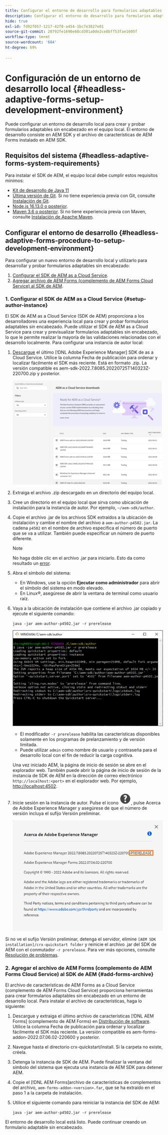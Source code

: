 ```yaml
---
title: Configurar el entorno de desarrollo para formularios adaptables sin encabezado de AEM
description: Configurar el entorno de desarrollo para formularios adaptables sin encabezado de AEM
hide: true
exl-id: fd92f057-1217-42f8-a454-1bc7e3827e01
source-git-commit: 28792fe1690e68cd301a0de2ce8bff53fae1605f
workflow-type: tm+mt
source-wordcount: '684'
ht-degree: 69%

---
```



# Configuración de un entorno de desarrollo local {#headless-adaptive-forms-setup-development-environment}

Puede configurar un entorno de desarrollo local para crear y probar formularios adaptables sin encabezado en el equipo local. El entorno de desarrollo consiste en AEM SDK y el archivo de características de AEM Forms instalado en AEM SDK.
<!--
 After a Headless adaptive form or related assets are ready on the local development environment, you can deploy the Headless adaptive form application to your publishing environment. -- >

You require knowledge to build application using react, Git, and Maven to use Headless adaptive forms.

<!-- 

### Download the latest version of AEM as a Cloud Service SDK or Forms feature archive (AEM Forms add-on) from Software Distribution {#software-distribution}

To download the supported version of Adobe Experience Manager as a Cloud Service SDK or Forms feature archive (AEM Forms add-on):

1. Log in to [Software Distribution](https://experience.adobe.com/#/downloads) portal with your Adobe ID.

    >[!NOTE]
    >
    > Your Adobe Organization must be provisioned for AEM as a Cloud Service to download the AEM as a Cloud Service SDK.

1. Navigate to the **[!UICONTROL AEM as a Cloud Service]** tab.
1. Sort by published date in descending order.
1. Click on the latest Adobe Experience Manager as a Cloud Service SDK or Forms feature archive (AEM Forms add-on).
1. Review and accept the EULA. Tap the **[!UICONTROL Download]** button. -->

## Requisitos del sistema {#headless-adaptive-forms-system-requirements}

Para instalar el SDK de AEM, el equipo local debe cumplir estos requisitos mínimos:

* [Kit de desarrollo de Java 11](https://experience.adobe.com/#/downloads/content/software-distribution/en/general.html?1_group.propertyvalues.property=.%2Fjcr%3Acontent%2Fmetadata%2Fdc%3AsoftwareType&1_group.propertyvalues.operation=equals&1_group.propertyvalues.0_values=software-type%3Atooling&fulltext=Oracle%7E+JDK%7E+11%7E&orderby=%40jcr%3Acontent%2Fjcr%3AlastModified&orderby.sort=desc&layout=list&p.offset=0&p.limit=14)
* [Última versión de Git](https://git-scm.com/downloads). Si no tiene experiencia previa con Git, consulte [Instalación de Git](https://git-scm.com/book/es/v2/Getting-Started-Installing-Git).
* [Node.js 16.13.0 o posterior](https://nodejs.org/es/download/). <!-- URL is 404! If you are new to Node.js, see [How to install Node.js](https://nodejs.dev/en/learn/how-to-install-nodejs). -->
* [Maven 3.6 o posterior](https://maven.apache.org/download.cgi). Si no tiene experiencia previa con Maven, consulte [Instalación de Apache Maven](https://maven.apache.org/install.html?lang=es).

## Configurar el entorno de desarrollo {#headless-adaptive-forms-procedure-to-setup-development-environment}

Para configurar un nuevo entorno de desarrollo local y utilizarlo para desarrollar y probar formularios adaptables sin encabezado:

1. [Configurar el SDK de AEM as a Cloud Service](#setup-author-instance).
1. [Agregar archivo de AEM Forms (complemento de AEM Forms Cloud Service) al SDK de AEM](#add-forms-archive).

<!--

1. (Optional) [Add Forms-specific users to your local Author instance](#configure-users-and-permissions).
1. (Optional) Install [Adaptive forms builder extension for Microsoft Visual Studio Code](#microsoft-visual-studio-code-extension-for-headless-adaptive-forms). 

-->

### &#x200B;1. Configurar el SDK de AEM as a Cloud Service {#setup-author-instance}

El SDK de AEM as a Cloud Service (SDK de AEM) proporciona a los desarrolladores una experiencia local para crear y probar formularios adaptables sin encabezado. Puede utilizar el SDK de AEM as a Cloud Service para crear y previsualizar formularios adaptables sin encabezado, lo que le permite realizar la mayoría de las validaciones relacionadas con el desarrollo localmente. Para configurar una instancia de autor local:

1. [Descargue](https://experience.adobe.com/#/downloads/content/software-distribution/es-es/aemcloud.html) el último [!DNL Adobe Experience Manager] SDK de as a Cloud Service. Utilice la columna Fecha de publicación para ordenar y localizar fácilmente el SDK más reciente.
Está en formato .zip. La versión compatible es aem-sdk-2022.7.8085.20220725T140323Z-220700.zip y posterior.

   ![Descargar el SDK de AEM Cloud Service desde el portal de distribución de software](assets/software-distribution.png)


1. Extraiga el archivo .zip descargado en un directorio del equipo local.
1. Cree un directorio en el equipo local que sirva como ubicación de instalación para la instancia de autor. Por ejemplo, `~/aem-sdk/author`.
1. Copie el archivo .jar de los archivos SDK extraídos a la ubicación de instalación y cambie el nombre del archivo a `aem-author-p4502.jar`. La cadena `p4502` en el nombre de archivo especifica el número de puerto que se va a utilizar. También puede especificar un número de puerto diferente.

   >[!NOTE]
   >
   > No haga doble clic en el archivo .jar para iniciarlo. Esto da como resultado un [error](https://experienceleague.adobe.com/es/docs/experience-manager-learn/cloud-service/local-development-environment-set-up/aem-runtime#troubleshooting-double-click).

1. Abra el símbolo del sistema:
   * En Windows, use la opción **Ejecutar como administrador** para abrir el símbolo del sistema en modo elevado.
   * En Linux®, asegúrese de abrir la ventana de terminal como usuario raíz.

1. Vaya a la ubicación de instalación que contiene el archivo .jar copiado y ejecute el siguiente comando:

   `java -jar aem-author-p4502.jar -r prerelease`

   ![Descargar el SDK de AEM Cloud Service desde el portal de distribución de software](assets/install-sdk.png)

   * El modificador `-r prerelease` habilita las características disponibles solamente en los programas de prelanzamiento y de versión limitada.
   * Puede utilizar `admin` como nombre de usuario y contraseña para el desarrollo local con el fin de reducir la carga cognitiva.

   Una vez iniciado AEM, la página de inicio de sesión se abre en el explorador web. También puede abrir la página de inicio de sesión de la instancia de SDK de AEM en la dirección de correo electrónico `http://localhost:<port>` en el explorador web. Por ejemplo, [http://localhost:4502](http://localhost:4502).

1. Inicie sesión en la instancia de autor. Pulse el icono ![ayuda](/help/assets/Help-icon.svg), pulse Acerca de Adobe Experience Manager y asegúrese de que el número de versión incluya el sufijo Versión preliminar.

   ![Ayuda](/help/assets/prerelease.png)

Si no ve el sufijo Versión preliminar, detenga el servidor, elimine `[AEM SDK installation]/crx-quickstart folder` y reinicie el archivo .jar del SDK de AEM con el conmutador `-r prerelease`. Para ver más opciones, consulte [Resolución de problemas](/help/troubleshooting.md).

### &#x200B;2. Agregar el archivo de AEM Forms (complemento de AEM Forms Cloud Service) al SDK de AEM {#add-forms-archive}

El archivo de características de AEM Forms as a Cloud Service (complemento de AEM Forms Cloud Service) proporciona herramientas para crear formularios adaptables sin encabezado en un entorno de desarrollo local. Para instalar el archivo de características, haga lo siguiente:

1. Descargue y extraiga el último archivo de características [!DNL AEM Forms] (complemento de AEM Forms) en [Distribución de software](https://experience.adobe.com/#/downloads/content/software-distribution/en/aemcloud.html?fulltext=AEM*+Forms*+add*+on*&orderby=%40jcr%3Acontent%2Fjcr%3AlastModified&orderby.sort=desc&layout=list&p.offset=0&p.limit=20). Utilice la columna Fecha de publicación para ordenar y localizar fácilmente el SDK más reciente. La versión compatible es aem-forms-addon-2022.07.06.02-220600 y posterior.

1. Navegue hasta el directorio crx-quickstart/install. Si la carpeta no existe, créela.
1. Detenga la instancia de SDK de AEM. Puede finalizar la ventana del símbolo del sistema que ejecuta una instancia de AEM SDK para detener AEM.
1. Copie el [!DNL AEM Forms]archivo de características de complementos del archivo, `aem-forms-addon-<version>.far`, que se ha extraído en el paso 1 a la carpeta de instalación.
1. Utilice el siguiente comando para reiniciar la instancia del SDK de AEM:

   `java -jar aem-author-p4502.jar -r prerelease`

<!-- 

### 3. (Optional) Configure users and permissions {#configure-users-and-permissions}

Create seperate user accounts for Form Developer, Form Practitioner, and end users. These account help you test Headless adaptive forms for various types of users. To create a user account and add roles to the account:

1. Login to your AEM SDK instance.
1. Go to Tools > Security > Users and tap Create. The Create New User wizard opens.
1. In the details tab, specify an ID and Password. All other fields are optional. It is recommended to provide name and an email address.
1. In the Groups tab, search and select user-groups for a user depending on their role. The table below lists all types of users and pre-defined groups for each type of forms users based on their role:
  
    | User Type | AEM Group |
    |---|---|
    | Form developer | [!DNL forms-users] (AEM Forms Users), [!DNL template-authors], [!DNL workflow-users], [!DNL workflow-editors], and [!DNL fdm-authors]  |
    | Customer Experience Lead or UX Designer| [!DNL forms-users], [!DNL template-authors]|
    | AEM administrator | [!DNL aem-administrators], [!DNL fd-administrators] |
    | End user| When a user must log in to view and submit an Adaptive Form, add such users to [!DNL forms-users] group. </br> When no user authentication is required to access Adaptive Forms, do not assign any group to such users.|

<!-- ### 4. (Optional) Install Visual Studio Code extension for Headless adaptive forms {#microsoft-visual-studio-code-extension-for-headless-adaptive-forms}

You can use any IDE for developing Headless adaptive forms. Adobe provides an extension for Microsoft&reg;reg; Visual Studio Code to make it easier for you to navigate structure and develop Headless adaptive forms. The extension adds adaptive forms related IntelliSense capabilities and helps auto-complete Headless adaptive forms JSON syntax. It also adds a panel, titled Forms Tree, to help navigate structure of Headless adaptive form. To use the extension: 

1. Ensure [Microsoft Visual Studio Code 1.62.0 or later](https://code.visualstudio.com/docs/supporting/FAQ#_how-do-i-find-the-version) is installed. If you have an older version or no version installed, download the latest version from [Microsoft Website](https://code.visualstudio.com/docs/setup/setup-overview)
   >[!NOTE]
   >
   >
   > To use Visual Studio from command line on macOS, see [Launching from the command line](https://code.visualstudio.com/docs/setup/mac#_launching-from-the-command-line).

1. Download the [Adaptive forms builder extension](/help/assets/adaptive-form-builder-0.12.0.vsix).

1. Navigate the directory containing the *adaptive-form-builder-[version].vsix* file.

1. Run the following command or see [Install from a VSIX](https://code.visualstudio.com/docs/editor/extension-marketplace#_install-from-a-vsix) article for detailed instructions to install a Visual Studio Code extension from a VSIX file:

    `code -–install-extension adaptive-form-builder-[version].vsix`

    </br> Replace the [version] with actual version of the extension. For example, `code -–install-extension adaptive-form-builder-0.12.0.vsix`

    </br> 

    ![Installing extension](/help/assets/install-extension.png)

<!-- ## Create and setup a react app

Adaptive forms renderer component is a react based component. It requires a react app to run and render a Headless adaptive form. To create and setup react app:

1. Open terminal in Visual Studio code and run the following command to create a react app and installs all related dependencies:

    ```shell
    npx create-react-app [react-app-name] --scripts-version 4.0.3 --template typescript
    ```

    Where [react-app-name] represents name of the project, script version is 4.0.3, and template of type typescript. For example, the following command creates a react app named *headless-forms-demo*.

    ```shell
    npx create-react-app headless-forms-demo --scripts-version 4.0.3 --template typescript
    ```

    It may take some time to create the react app and install all the dependencies. The command creates an empty react app with latest version of react and react-dom dependencies. It does not have any artifacts related to adaptive forms renderer component.

1. Adaptive forms renderer component is based on react spectrum and requires react 16.0.0 and react-dom 16.0.0. To install react 16.0.0 and related dependencies:
    1. Open the Visual Studio code terminal Window or command prompt.
    1. Navigate to the directory of react project.  
    1. Run the following command:

        ```shell
        npm install --save react@16.0.0 react-dom@16.14.0 -force
        ```

1. Run the following command to install adaptive forms renderer component related dependencies:

    ```shell
    npm i --save @aemforms/forms-super-component @aemforms/forms-react-core-components @aemforms/forms-super-component @adobe/react-spectrum @react/react-spectrum
    ```

<!-- 1. Install dependencies for adaptive forms renderer component. Packages for these dependencies are available in Adobe Artifactory. To authenticate with Adobe Artifactory and install dependencies for adaptive forms renderer component:

    1. Create environment variables ARTIFACTORY_USER and ARTIFACTORY_API_TOKEN. The ARTIFACTORY_USER stores Adobe LDAP username and ARTIFACTORY_API_TOKEN stores your [Adobe Artifactory token](https://wiki.corp.adobe.com/display/Artifactory/API+Keys)

    1. Run the following command to set NPM_TOKEN and NPM_EMAIL tokens:

        ```shell

        auth=$(curl -s -u${ARTIFACTORY_USER}:${ARTIFACTORY_API_TOKEN} https://artifactory.corp.adobe.com/artifactory/api/npm/auth)
        export NPM_TOKEN=$(echo "${auth}" | grep "_auth" | awk -F " " '{ print $3 }')
        export NPM_EMAIL=$(echo "${auth}" | grep "email" | awk -F " " '{ print $3 }')
        ```

        These tokens are required to communicated with Adobe Artifactory.

    1. Create a .npmrc file in the react project.

        ![.npmrc file](/help/assets/npmrc.png)

    1. Add the following code to the file:

        ```shell
        @aemforms:registry=https://artifactory.corp.adobe.com/artifactory/api/npm/npm-aem-release/
        @react:registry=https://artifactory.corp.adobe.com/artifactory/api/npm/npm-react-release/
        @quarry:registry=https://artifactory.corp.adobe.com/artifactory/api/npm/npm-adobe-release-local/
        //artifactory.corp.adobe.com/artifactory/api/npm/npm-adobe-release-loca/:_auth=${NPM_TOKEN}
        //artifactory.corp.adobe.com/artifactory/api/npm/npm-aem-release/:_auth=${NPM_TOKEN}
        //artifactory.corp.adobe.com/artifactory/api/npm/npm-react-release/:_auth=${NPM_TOKEN}
        _auth=${NPM_TOKEN}
        email=${NPM_EMAIL}
        always-auth=true
        ```

        It defines the antifactory repositories to use for Headless adaptive forms, react, and quarry related scope.
    1. Run the following command to install adaptive forms renderer component related dependencies:

    ```shell
    npm i --save @aemforms/crispr-react-bindings @aemforms/crispr-react-core-components @adobe/react-spectrum @react/react-spectrum
    ```
 
-->
El entorno de desarrollo local está listo. Puede continuar creando un formulario adaptable sin encabezado.
